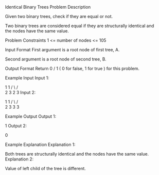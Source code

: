 Identical Binary Trees
Problem Description

Given two binary trees, check if they are equal or not.

Two binary trees are considered equal if they are structurally identical and the nodes have the same value.



Problem Constraints
1 <= number of nodes <= 105



Input Format
First argument is a root node of first tree, A.

Second argument is a root node of second tree, B.



Output Format
Return 0 / 1 ( 0 for false, 1 for true ) for this problem.



Example Input
Input 1:

1       1
/ \     / \
2   3   2   3
Input 2:

1       1
/ \     / \
2   3   3   3


Example Output
Output 1:

1
Output 2:

0


Example Explanation
Explanation 1:

Both trees are structurally identical and the nodes have the same value.
Explanation 2:

Value of left child of the tree is different.